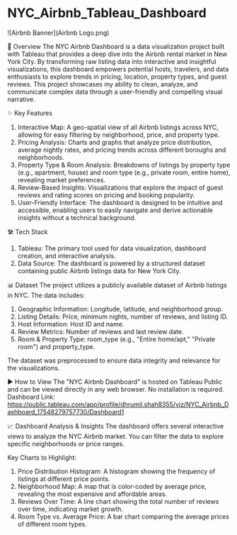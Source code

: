 # NYC_Airbnb_Tableau_Dashboard

![Airbnb Banner](Airbnb Logo.png)

🗽 Overview
The NYC Airbnb Dashboard is a data visualization project built with Tableau that provides a deep dive into the Airbnb rental market in New York City. By transforming raw listing data into interactive and insightful visualizations, this dashboard empowers potential hosts, travelers, and data enthusiasts to explore trends in pricing, location, property types, and guest reviews. This project showcases my ability to clean, analyze, and communicate complex data through a user-friendly and compelling visual narrative.

✨ Key Features
1) Interactive Map: A geo-spatial view of all Airbnb listings across NYC, allowing for easy filtering by neighborhood, price, and property type.
2) Pricing Analysis: Charts and graphs that analyze price distribution, average nightly rates, and pricing trends across different boroughs and neighborhoods.
3) Property Type & Room Analysis: Breakdowns of listings by property type (e.g., apartment, house) and room type (e.g., private room, entire home), revealing market preferences.
4) Review-Based Insights: Visualizations that explore the impact of guest reviews and rating scores on pricing and booking popularity.
5) User-Friendly Interface: The dashboard is designed to be intuitive and accessible, enabling users to easily navigate and derive actionable insights without a technical background.

🛠️ Tech Stack
1) Tableau: The primary tool used for data visualization, dashboard creation, and interactive analysis.
2) Data Source: The dashboard is powered by a structured dataset containing public Airbnb listings data for New York City.

📊 Dataset
The project utilizes a publicly available dataset of Airbnb listings in NYC. The data includes:

1) Geographic Information: Longitude, latitude, and neighborhood group.
2) Listing Details: Price, minimum nights, number of reviews, and listing ID.
3) Host Information: Host ID and name.
4) Review Metrics: Number of reviews and last review date.
5) Room & Property Type: room_type (e.g., "Entire home/apt," "Private room") and property_type.

The dataset was preprocessed to ensure data integrity and relevance for the visualizations.

▶️ How to View
The "NYC Airbnb Dashboard" is hosted on Tableau Public and can be viewed directly in any web browser. No installation is required.
Dashboard Link: https://public.tableau.com/app/profile/dhrumil.shah8355/viz/NYC_Airbnb_Dashboard_17548279757730/Dashboard1

📈 Dashboard Analysis & Insights
The dashboard offers several interactive views to analyze the NYC Airbnb market. You can filter the data to explore specific neighborhoods or price ranges.

Key Charts to Highlight:
1) Price Distribution Histogram: A histogram showing the frequency of listings at different price points.
2) Neighborhood Map: A map that is color-coded by average price, revealing the most expensive and affordable areas.
3) Reviews Over Time: A line chart showing the total number of reviews over time, indicating market growth.
4) Room Type vs. Average Price: A bar chart comparing the average prices of different room types.
